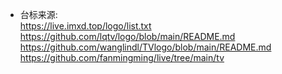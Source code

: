 - 台标来源:<br>
https://live.imxd.top/logo/list.txt<br>
https://github.com/lqtv/logo/blob/main/README.md<br>
https://github.com/wanglindl/TVlogo/blob/main/README.md<br>
https://github.com/fanmingming/live/tree/main/tv<br>
